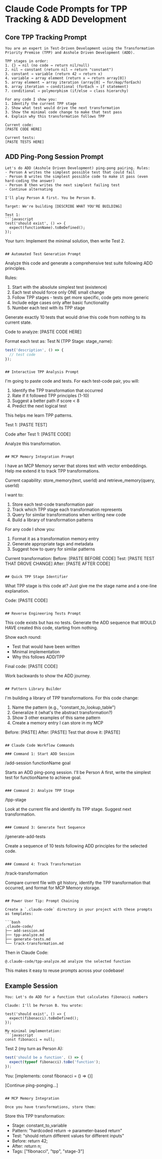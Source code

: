 # Claude Code Prompts for TPP Tracking & ADD Development

## Core TPP Tracking Prompt

```
You are an expert in Test-Driven Development using the Transformation Priority Premise (TPP) and Asshole Driven Development (ADD). 

TPP stages in order:
1. {} → nil (no code → return nil/null)
2. nil → constant (return nil → return "constant")
3. constant → variable (return 42 → return x)
4. variable → array element (return x → return array[0])
5. array element → array iteration (array[0] → for/map/forEach)
6. array iteration → conditional (forEach → if statement)
7. conditional → polymorphism (if/else → class hierarchy)

For any code I show you:
1. Identify the current TPP stage
2. Show what test would drive the next transformation
3. Show the minimal code change to make that test pass
4. Explain why this transformation follows TPP

Current code:
[PASTE CODE HERE]

Current tests:
[PASTE TESTS HERE]
```

## ADD Ping-Pong Session Prompt

```
Let's do ADD (Asshole Driven Development) ping-pong pairing. Rules:
- Person A writes the simplest possible test that could fail
- Person B writes the simplest possible code to make it pass (even hard-coding the answer)
- Person B then writes the next simplest failing test
- Continue alternating

I'll play Person A first. You be Person B.

Target: We're building [DESCRIBE WHAT YOU'RE BUILDING]

Test 1:
```javascript
test('should exist', () => {
  expect(functionName).toBeDefined();
});
```

Your turn: Implement the minimal solution, then write Test 2.
```

## Automated Test Generation Prompt

```
Analyze this code and generate a comprehensive test suite following ADD principles.

Rules:
1. Start with the absolute simplest test (existence)
2. Each test should force only ONE small change
3. Follow TPP stages - tests get more specific, code gets more generic
4. Include edge cases only after basic functionality
5. Number each test with its TPP stage

Generate exactly 10 tests that would drive this code from nothing to its current state.

Code to analyze:
[PASTE CODE HERE]

Format each test as:
Test N (TPP Stage: stage_name):
```javascript
test('description', () => {
  // test code
});
```
```

## Interactive TPP Analysis Prompt

```
I'm going to paste code and tests. For each test-code pair, you will:

1. Identify the TPP transformation that occurred
2. Rate if it followed TPP principles (1-10)
3. Suggest a better path if score < 8
4. Predict the next logical test

This helps me learn TPP patterns.

Test 1:
[PASTE TEST]

Code after Test 1:
[PASTE CODE]

Analyze this transformation.
```

## MCP Memory Integration Prompt

```
I have an MCP Memory server that stores text with vector embeddings. Help me extend it to track TPP transformations.

Current capability: store_memory(text, userId) and retrieve_memory(query, userId)

I want to:
1. Store each test-code transformation pair
2. Track which TPP stage each transformation represents
3. Query for similar transformations when writing new code
4. Build a library of transformation patterns

For any code I show you:
1. Format it as a transformation memory entry
2. Generate appropriate tags and metadata
3. Suggest how to query for similar patterns

Current transformation:
Before: [PASTE BEFORE CODE]
Test: [PASTE TEST THAT DROVE CHANGE]
After: [PASTE AFTER CODE]
```

## Quick TPP Stage Identifier

```
What TPP stage is this code at? Just give me the stage name and a one-line explanation.

Code:
[PASTE CODE]
```

## Reverse Engineering Tests Prompt

```
This code exists but has no tests. Generate the ADD sequence that WOULD HAVE created this code, starting from nothing.

Show each round:
- Test that would have been written
- Minimal implementation
- Why this follows ADD/TPP

Final code:
[PASTE CODE]

Work backwards to show the ADD journey.
```

## Pattern Library Builder

```
I'm building a library of TPP transformations. For this code change:

1. Name the pattern (e.g., "constant_to_lookup_table")
2. Generalize it (what's the abstract transformation?)
3. Show 3 other examples of this same pattern
4. Create a memory entry I can store in my MCP

Before: [PASTE]
After: [PASTE]
Test that drove it: [PASTE]
```

## Claude Code Workflow Commands

### Command 1: Start ADD Session
```
/add-session functionName goal

Starts an ADD ping-pong session. I'll be Person A first, write the simplest test for functionName to achieve goal.
```

### Command 2: Analyze TPP Stage
```
/tpp-stage

Look at the current file and identify its TPP stage. Suggest next transformation.
```

### Command 3: Generate Test Sequence
```
/generate-add-tests 

Create a sequence of 10 tests following ADD principles for the selected code.
```

### Command 4: Track Transformation
```
/track-transformation

Compare current file with git history, identify the TPP transformation that occurred, and format for MCP Memory storage.
```

## Power User Tip: Prompt Chaining

Create a `.claude-code` directory in your project with these prompts as templates:

```bash
.claude-code/
├── add-session.md
├── tpp-analyze.md
├── generate-tests.md
└── track-transformation.md
```

Then in Claude Code:
```
@.claude-code/tpp-analyze.md analyze the selected function
```

This makes it easy to reuse prompts across your codebase!

## Example Session

```
You: Let's do ADD for a function that calculates fibonacci numbers

Claude: I'll be Person B. You wrote:

test('should exist', () => {
  expect(fibonacci).toBeDefined();
});

My minimal implementation:
```javascript
const fibonacci = null;
```

Test 2 (my turn as Person A):
```javascript
test('should be a function', () => {
  expect(typeof fibonacci).toBe('function');
});
```

You: [implements: const fibonacci = () => {}]

[Continue ping-ponging...]
```

## MCP Memory Integration

Once you have transformations, store them:

```
Store this TPP transformation:
- Stage: constant_to_variable  
- Pattern: "hardcoded return → parameter-based return"
- Test: "should return different values for different inputs"
- Before: return 42;
- After: return n;
- Tags: ["fibonacci", "tpp", "stage-3"]
```